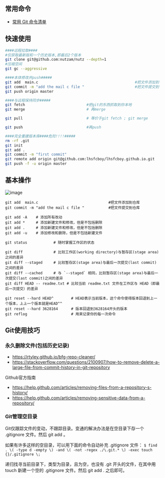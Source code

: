 ## 常用命令

- [常用 Git 命令清单](https://www.ruanyifeng.com/blog/2015/12/git-cheat-sheet.html)

## 快速使用

```bash
####远程拉取####
#仅获取最新版和一个历史版本,即最后2个版本
git clone git@github.com:nutzam/nutz --depth=1
#压缩空间
git gc --aggressive

####本体修改并push#####
git add  main.c                                            #把文件添加到仓库
git commit -m "add the mail c file "                       #把文件提交到仓库
git push origin master

####与远程保持同步#####
git fetch                            #把git的东西抓取到你本地
git merge                            # 再merge

git pull                             # 等价于git fetch ; git merge

git push                             #再push

####完全重建版本库####危险!!!!#####
rm -rf .git
git init
git add .
git commit -m "first commit"
git remote add origin git@github.com:lhsfcboy/lhsfcboy.github.io.git
git push -f -u origin master
```

## 基本操作
![image](https://github.com/user-attachments/assets/ebfcb294-4600-4172-966b-03b8ea868f38)

```
git add  main.c                                #把文件添加到仓库
git commit -m "add the mail c file "           #把文件提交到仓库
 
git add -A    # 添加所有改动
git add *     # 添加新建文件和修改，但是不包括删除
git add .     # 添加新建文件和修改，但是不包括删除
git add -u    # 添加修改和删除，但是不包括新建文件
 
git status            # 随时掌握工作区的状态

git diff              # 比较工作区(working directory)与暂存区(stage area)之间的差异
git diff --staged     # 比较暂存区(stage area)与最后一次提交(last commit)之间的差异
git diff --cached     # 与 `--staged` 相同，比较暂存区(stage area)与最后一次提交(last commit)之间的差异
git diff HEAD -- readme.txt # 比较当前 readme.txt 文件在工作区与 HEAD（即最后一次提交）的差异

git reset --hard HEAD^        # HEAD表示当前版本，这个命令使得版本回退到上一个版本，上上一个版本就是HEAD^^
git reset --hard 3628164      # 版本回退到3628164开头的版本
git reflog                    # 用来记录你的每一次命令
```

## Git使用技巧

### 永久删除文件(包括历史记录)
 
- https://rtyley.github.io/bfg-repo-cleaner/
- https://stackoverflow.com/questions/2100907/how-to-remove-delete-a-large-file-from-commit-history-in-git-repository
 
Github官方指南
- https://help.github.com/articles/removing-files-from-a-repository-s-history/
- https://help.github.com/articles/removing-sensitive-data-from-a-repository/
 
### Git管理空目录
 
Git仅跟踪文件的变动，不跟踪目录。变通的解决办法是在空目录下存一个 .gitignore 文件。然后 git add 。

如果有许多这样的空目录，可以用下面的命令自动补充 .gitignore 文件：
`$ find . \( -type d -empty \) -and \( -not -regex ./\.git.* \) -exec touch {}/.gitignore \;`

递归找寻当前目录下，类型为目录，且为空，也没有 .git 开头的文件，在其中用 touch 新建一个空的 .gitignore 文件。然后 git add . 之后即可。
